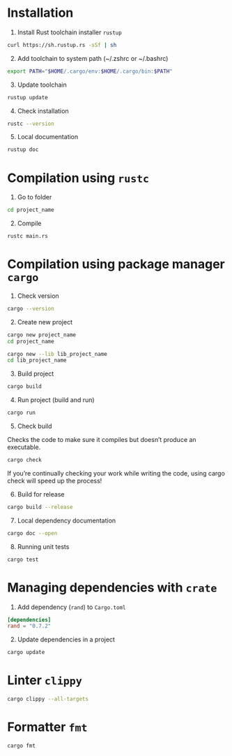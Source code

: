 # Installation

1) Install Rust toolchain installer `rustup`

```bash
curl https://sh.rustup.rs -sSf | sh
```

2) Add toolchain to system path (~/.zshrc or ~/.bashrc)

```bash
export PATH="$HOME/.cargo/env:$HOME/.cargo/bin:$PATH"
```

3) Update toolchain

```bash
rustup update
```

4) Check installation

```bash
rustc --version
```

5) Local documentation

```bash
rustup doc
```

# Compilation using `rustc`

1) Go to folder

```bash
cd project_name
```

2) Compile

```bash
rustc main.rs
```

# Compilation using package manager `cargo`

1) Check version

```bash
cargo --version
```

2) Create new project

```bash
cargo new project_name
cd project_name
```

```bash
cargo new --lib lib_project_name
cd lib_project_name
```

3) Build project

```bash
cargo build
```

4) Run project (build and run)

```bash
cargo run
```

5) Check build

Checks the code to make sure it compiles but doesn’t produce an executable.

```bash
cargo check
```

If you’re continually checking your work while writing the code, using cargo check will speed up the process!

6) Build for release

```bash
cargo build --release
```

7) Local dependency documentation

```bash
cargo doc --open
```

8) Running unit tests

```bash
cargo test
```

# Managing dependencies with `crate`

1) Add dependency (`rand`) to `Cargo.toml`

```toml
[dependencies]
rand = "0.7.2"
```

2) Update dependencies in a project

```bash
cargo update
```

# Linter `clippy`

```bash
cargo clippy --all-targets
```

# Formatter `fmt`

```bash
cargo fmt
```